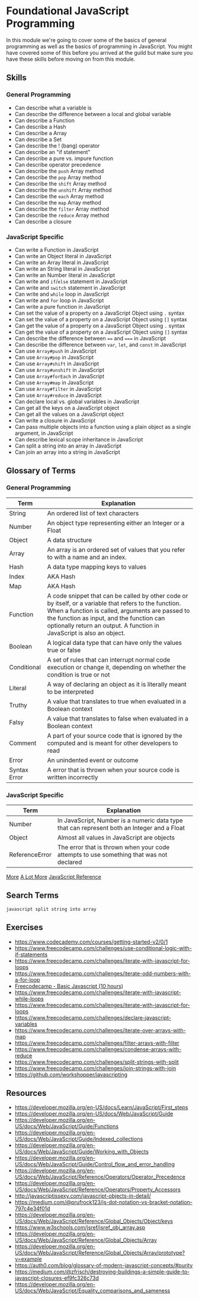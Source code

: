 # Foundational JavaScript Programming

In this module we're going to cover some of the basics of general programming
as well as the basics of programming in JavaScript. You might have covered some
of this before you arrived at the guild but make sure you have these skills
before moving on from this module.

## Skills

### General Programming

- Can describe what a variable is
- Can describe the difference between a local and global variable
- Can describe a Function
- Can describe a Hash
- Can describe a Array
- Can describe a Set
- Can describe the ! (bang) operator
- Can describe an "if statement"
- Can describe a pure vs. impure function
- Can describe operator precedence
- Can describe the `push` Array method
- Can describe the `pop` Array method
- Can describe the `shift` Array method
- Can describe the `unshift` Array method
- Can describe the `each` Array method
- Can describe the `map` Array method
- Can describe the `filter` Array method
- Can describe the `reduce` Array method
- Can describe a closure

### JavaScript Specific

- Can write a Function in JavaScript
- Can write an Object literal in JavaScript
- Can write an Array literal in JavaScript
- Can write an String literal in JavaScript
- Can write an Number literal in JavaScript
- Can write and `if`/`else` statement in JavaScript
- Can write and `switch` statement in JavaScript
- Can write and `while` loop in JavaScript
- Can write and `for` loop in JavaScript
- Can write a pure function in JavaScript
- Can set the value of a property on a JavaScript Object using `.` syntax
- Can set the value of a property on a JavaScript Object using `[]` syntax
- Can get the value of a property on a JavaScript Object using `.` syntax
- Can get the value of a property on a JavaScript Object using `[]` syntax
- Can describe the difference between `==` and `===` in JavaScript
- Can describe the difference between `var`, `let`, and `const` in JavaScript
- Can use `Array#push` in JavaScript
- Can use `Array#pop` in JavaScript
- Can use `Array#shift` in JavaScript
- Can use `Array#unshift` in JavaScript
- Can use `Array#forEach` in JavaScript
- Can use `Array#map` in JavaScript
- Can use `Array#filter` in JavaScript
- Can use `Array#reduce` in JavaScript
- Can declare local vs. global variables in JavaScript
- Can get all the keys on a JavaScript object
- Can get all the values on a JavaScript object
- Can write a closure in JavaScript
- Can pass multiple objects into a function using a plain object as a single argument, in JavaScript
- Can describe lexical scope inheritance in JavaScript
- Can split a string into an array in JavaScript
- Can join an array into a string in JavaScript


## Glossary of Terms

### General Programming

| Term         | Explanation |
| ------------ | ----------- |
| String       | An ordered list of text characters |
| Number       | An object type representing either an Integer or a Float |
| Object       | A data structure |
| Array        | An array is an ordered set of values that you refer to with a name and an index. |
| Hash         | A data type mapping keys to values |
| Index        | AKA Hash |
| Map          | AKA Hash |
| Function     | A code snippet that can be called by other code or by itself, or a variable that refers to the function. When a function is called, arguments are passed to the function as input, and the function can optionally return an output. A function in JavaScript is also an object. |
| Boolean      | A logical data type that can have only the values true or false |
| Conditional  | A set of rules that can interrupt normal code execution or change it, depending on whether the condition is true or not |
| Literal      | A way of declaring an object as it is literally meant to be interpreted |
| Truthy       | A value that translates to true when evaluated in a Boolean context |
| Falsy        | A value that translates to false when evaluated in a Boolean context |
| Comment      | A part of your source code that is ignored by the computed and is meant for other developers to read |
| Error        | An unindented event or outcome |
| Syntax Error | A error that is thrown when your source code is written incorrectly |

### JavaScript Specific

| Term           | Explanation |
| -------------- | ----------- |
| Number         | In JavaScript, Number is a numeric data type that can represent both an Integer and a Float |
| Object         | Almost all values in JavaScript are objects |
| ReferenceError | The error that is thrown when your code attempts to use something that was not declared |

[More](https://www.codecademy.com/articles/glossary-javascript)
[A Lot More](https://developer.mozilla.org/en-US/docs/Glossary)
[JavaScript Reference](https://developer.mozilla.org/en-US/docs/Web/JavaScript/Reference)

## Search Terms

```
javascript split string into array
```

## Exercises

- https://www.codecademy.com/courses/getting-started-v2/0/1
- https://www.freecodecamp.com/challenges/use-conditional-logic-with-if-statements
- https://www.freecodecamp.com/challenges/iterate-with-javascript-for-loops
- https://www.freecodecamp.com/challenges/iterate-odd-numbers-with-a-for-loop
- [Freecodecamp - Basic Javascript (10 hours)](https://www.freecodecamp.com/map)
- https://www.freecodecamp.com/challenges/iterate-with-javascript-while-loops
- https://www.freecodecamp.com/challenges/iterate-with-javascript-for-loops
- https://www.freecodecamp.com/challenges/declare-javascript-variables
- https://www.freecodecamp.com/challenges/iterate-over-arrays-with-map
- https://www.freecodecamp.com/challenges/filter-arrays-with-filter
- https://www.freecodecamp.com/challenges/condense-arrays-with-reduce
- https://www.freecodecamp.com/challenges/split-strings-with-split
- https://www.freecodecamp.com/challenges/join-strings-with-join
- https://github.com/workshopper/javascripting



## Resources

- https://developer.mozilla.org/en-US/docs/Learn/JavaScript/First_steps
- https://developer.mozilla.org/en-US/docs/Web/JavaScript/Guide
- https://developer.mozilla.org/en-US/docs/Web/JavaScript/Guide/Functions
- https://developer.mozilla.org/en-US/docs/Web/JavaScript/Guide/Indexed_collections
- https://developer.mozilla.org/en-US/docs/Web/JavaScript/Guide/Working_with_Objects
- https://developer.mozilla.org/en-US/docs/Web/JavaScript/Guide/Control_flow_and_error_handling
- https://developer.mozilla.org/en-US/docs/Web/JavaScript/Reference/Operators/Operator_Precedence
- https://developer.mozilla.org/en-US/docs/Web/JavaScript/Reference/Operators/Property_Accessors
- http://javascriptissexy.com/javascript-objects-in-detail/
- https://medium.com/@prufrock123/js-dot-notation-vs-bracket-notation-797c4e34f01d
- https://developer.mozilla.org/en-US/docs/Web/JavaScript/Reference/Global_Objects/Object/keys
- https://www.w3schools.com/jsref/jsref_obj_array.asp
- https://developer.mozilla.org/en-US/docs/Web/JavaScript/Reference/Global_Objects/Array
- https://developer.mozilla.org/en-US/docs/Web/JavaScript/Reference/Global_Objects/Array/prototype?v=example
- https://auth0.com/blog/glossary-of-modern-javascript-concepts/#purity
- https://medium.com/@zfrisch/destroying-buildings-a-simple-guide-to-javascript-closures-ef9fc326c73d
- https://developer.mozilla.org/en-US/docs/Web/JavaScript/Equality_comparisons_and_sameness
